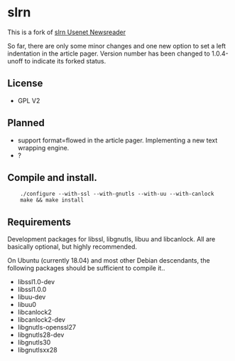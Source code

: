 # slrn

This is a fork of [slrn Usenet Newsreader](http://slrn.sourceforge.net)

So far, there are only some minor changes and one new option to set a left indentation in the
article pager. Version number has been changed to 1.0.4-unoff to indicate its forked status.

## License

* GPL V2

## Planned

* support format=flowed in the article pager. Implementing a new text wrapping engine.
* ?

## Compile and install.

```
    ./configure --with-ssl --with-gnutls --with-uu --with-canlock
    make && make install
```

## Requirements

Development packages for libssl, libgnutls, libuu and libcanlock. All are basically optional, but
highly recommended.

On Ubuntu (currently 18.04) and most other Debian descendants, the following packages should be
sufficient to compile it..

* libssl1.0-dev
* libssl1.0.0
* libuu-dev
* libuu0
* libcanlock2
* libcanlock2-dev
* libgnutls-openssl27
* libgnutls28-dev
* libgnutls30
* libgnutlsxx28
